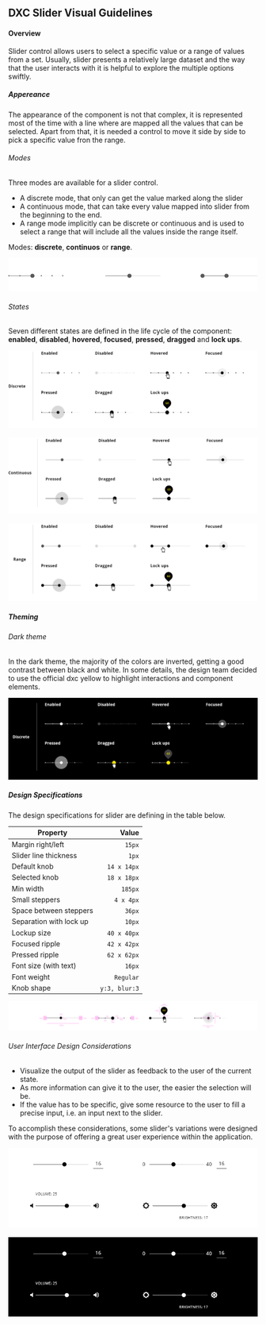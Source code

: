 
## DXC Slider Visual Guidelines

#### Overview

Slider control allows users to select a specific value or a range of values from a set. Usually, slider presents a relatively large dataset and the way that the user interacts with it is helpful to explore the multiple options swiftly.

##### *Appereance*

The appearance of the component is not that complex, it is represented most of the time with a line where are mapped all the values that can be selected. Apart from that, it is needed a control to move it side by side to pick a specific value fron the range.


###### Modes

Three modes are available for a slider control.
- A discrete mode, that only can get the value marked along the slider
- A continuous mode, that can take every value mapped into slider from the beginning to the end.
- A range mode implicitly can be discrete or continuous and is used to select a range that will include all the values inside the range itself.

Modes: __discrete__, __continuos__ or __range__.

<div> <img src="images/slider_modes.png"/></div>

###### States

Seven different states are defined in the life cycle of the component: __enabled__, __disabled__, __hovered__, __focused__, __pressed__, __dragged__ and __lock ups__.
<br >
<div> <img src="images/slider_states_discrete.png"/></div>
<br >
<div> <img src="images/slider_states_cont.png"/></div>
<br >
<div> <img src="images/slider_states_range.png"/></div>

##### *Theming*

###### Dark theme

In the dark theme, the majority of the colors are inverted, getting a good contrast between black and white. In some details, the design team decided to use the official dxc yellow to highlight interactions and component elements.

<div> <img src="images/slider_dark.png"/></div>


##### *Design Specifications*

The design specifications for slider are defining in the table below.

| Property           | Value|
|--------------------|------:|
| Margin right/left  | `15px`|
| Slider line thickness   | `1px` |
| Default knob       | `14 x 14px` |
| Selected knob       | `18 x 18px` |
| Min width       | `185px` |
| Small steppers       | `4 x 4px` |
| Space between steppers       | `36px` |
| Separation with lock up       | `10px` |
| Lockup size       | `40 x 40px` |
| Focused ripple       | `42 x 42px` |
| Pressed ripple       | `62 x 62px` |
| Font size (with text)| `16px` |
| Font weight        | `Regular` |
| Knob shape        | `y:3, blur:3` |

<div> <img src="images/slider_specs.png"/></div>

###### User Interface Design Considerations

- Visualize the output of the slider as feedback to the user of the current state.
- As more information can give it to the user, the easier the selection will be. 
- If the value has to be specific, give some resource to the user to fill a precise input, i.e. an input next to the slider.

To accomplish these considerations, some slider's variations were designed with the purpose of offering a great user experience within the application.

<div> <img src="images/slider_special.png"/></div>
<br>
<div> <img src="images/slider_special_dark.png"/></div>